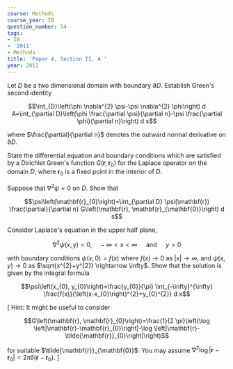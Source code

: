 ```yaml
---
course: Methods
course_year: IB
question_number: 54
tags:
- IB
- '2011'
- Methods
title: 'Paper 4, Section II, A '
year: 2011
---
```




Let $D$ be a two dimensional domain with boundary $\partial D$. Establish Green's second identity

$$\int_{D}\left(\phi \nabla^{2} \psi-\psi \nabla^{2} \phi\right) d A=\int_{\partial D}\left(\phi \frac{\partial \psi}{\partial n}-\psi \frac{\partial \phi}{\partial n}\right) d s$$

where $\frac{\partial}{\partial n}$ denotes the outward normal derivative on $\partial D$.

State the differential equation and boundary conditions which are satisfied by a Dirichlet Green's function $G\left(\mathbf{r}, \mathbf{r}_{0}\right)$ for the Laplace operator on the domain $D$, where $\mathbf{r}_{0}$ is a fixed point in the interior of $D$.

Suppose that $\nabla^{2} \psi=0$ on $D$. Show that

$$\psi\left(\mathbf{r}_{0}\right)=\int_{\partial D} \psi(\mathbf{r}) \frac{\partial}{\partial n} G\left(\mathbf{r}, \mathbf{r}_{\mathbf{0}}\right) d s$$

Consider Laplace's equation in the upper half plane,

$$\nabla^{2} \psi(x, y)=0, \quad-\infty<x<\infty \quad \text { and } \quad y>0$$

with boundary conditions $\psi(x, 0)=f(x)$ where $f(x) \rightarrow 0$ as $|x| \rightarrow \infty$, and $\psi(x, y) \rightarrow 0$ as $\sqrt{x^{2}+y^{2}} \rightarrow \infty$. Show that the solution is given by the integral formula

$$\psi\left(x_{0}, y_{0}\right)=\frac{y_{0}}{\pi} \int_{-\infty}^{\infty} \frac{f(x)}{\left(x-x_{0}\right)^{2}+y_{0}^{2}} d x$$

[ Hint: It might be useful to consider

$$G\left(\mathbf{r}, \mathbf{r}_{0}\right)=\frac{1}{2 \pi}\left(\log \left|\mathbf{r}-\mathbf{r}_{0}\right|-\log \left|\mathbf{r}-\tilde{\mathbf{r}}_{0}\right|\right)$$

for suitable $\tilde{\mathbf{r}}_{\mathbf{0}}$. You may assume $\nabla^{2} \log \left|\mathbf{r}-\mathbf{r}_{0}\right|=2 \pi \delta\left(\mathbf{r}-\mathbf{r}_{0}\right)$. ]